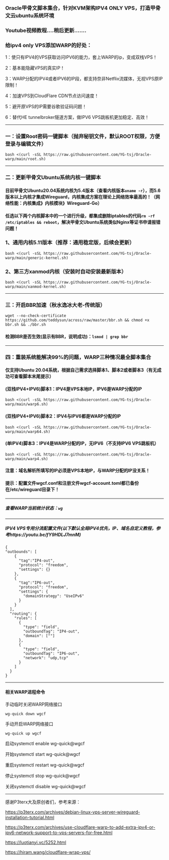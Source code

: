 ### Oracle甲骨文脚本集合，针对KVM架构IPV4 ONLY VPS，打造甲骨文云ubuntu系统环境

### Youtube视频教程....稍后更新.......

### 给ipv4 only VPS添加WARP的好处：

1：使只有IPV4的VPS获取访问IPV6的能力，套上WARP的ip，变成双栈VPS！

2：基本能隐藏VPS的真实IP！

3：WARP分配的IPV4或者IPV6的IP段，都支持奈非Netflix流媒体，无视VPS原IP限制！

4：加速VPS到CloudFlare CDN节点访问速度！

5：避开原VPS的IP需要谷歌验证码问题！

6：替代HE tunnelbroker隧道方案，做IPV6 VPS跳板机更加稳定、高效！

--------------------------------------------------------------------------------------------------------
### 一：设置Root密码一键脚本（抛弃秘钥文件，默认ROOT权限，方便登录与编辑文件）
```
bash <(curl -sSL https://raw.githubusercontent.com/YG-tsj/Oracle-warp/main/root.sh)
```
-----------------------------------------------------------------------------------------------------
### 二：更新甲骨文Ubuntu系统内核一键脚本

#### 目前甲骨文Ubuntu20.04系统内核为5.4版本（查看内核版本```uname -r```），而5.6版本以上内核才集成Wireguard，内核集成方案在理论上网络效率最高的！（网络性能：内核集成》内核模块》Wireguard-Go）

#### 任选以下两个内核脚本中的一个进行升级，都集成删除iptables的代码```rm -rf /etc/iptables && reboot```，解决甲骨文Ubuntu系统类似Nginx等证书申请报错问题！

### 1、通用内核5.11版本（推荐：通用稳定版，后续会更新）
```
bash <(curl -sSL https://raw.githubusercontent.com/YG-tsj/Oracle-warp/main/generic-kernel.sh)
```
### 2、第三方xanmod内核（安装时自动安装最新版本）
```
bash <(curl -sSL https://raw.githubusercontent.com/YG-tsj/Oracle-warp/main/xanmod-kernel.sh)
```
-------------------------------------------------------------------------------------------------------------
### 三：开启BBR加速（秋水逸冰大老-传统版）
```
wget --no-check-certificate https://github.com/teddysun/across/raw/master/bbr.sh && chmod +x bbr.sh && ./bbr.sh
```
#### 检测BBR是否生效(显示有BBR，说明成功)：```lsmod | grep bbr```
-------------------------------------------------------------------------------------------------------------
### 四：重装系统能解决99%的问题，WARP三种情况最全脚本集合

#### 仅支持Ubuntu 20.04系统，根据自己需求选择脚本1、脚本2或者脚本3（有无成功可查看脚本末尾提示）

#### (双栈IPV4+IPV6)脚本1：IPV4是VPS本地IP，IPV6是WARP分配的IP
```
bash <(curl -sSL https://raw.githubusercontent.com/YG-tsj/Oracle-warp/main/warp6.sh)
```
#### (双栈IPV4+IPV6)脚本2：IPV4与IPV6都是WARP分配的IP
```
bash <(curl -sSL https://raw.githubusercontent.com/YG-tsj/Oracle-warp/main/warp64.sh)
```
#### (单IPV4)脚本3：IPV4是WARP分配的IP，无IPV6（不支持IPV6 VPS跳板机）
```
bash <(curl -sSL https://raw.githubusercontent.com/YG-tsj/Oracle-warp/main/warp4.sh)
```

#### 注意：域名解析所填写的IP必须是VPS本地IP，与WARP分配的IP没关系！

#### 提示：配置文件wgcf.conf和注册文件wgcf-account.toml都已备份在/etc/wireguard目录下！

----------------------------------------------------------------------------------------------------
##### 查看WARP当前统计状态：```wg```

-------------------------------------------------------------------------------------------------------------

##### IPV4 VPS专用分流配置文件(以下默认全局IPV4优先，IP、域名自定义教程，参考https://youtu.be/fY9HDLJ7mnM)
```
{ 
"outbounds": [
    {
      "tag":"IP4-out",
      "protocol": "freedom",
      "settings": {}
    },
    {
      "tag":"IP6-out",
      "protocol": "freedom",
      "settings": {
        "domainStrategy": "UseIPv6" 
      }
    }
  ],
  "routing": {
    "rules": [
      {
        "type": "field",
        "outboundTag": "IP4-out",
        "domain": [""] 
      },
      {
        "type": "field",
        "outboundTag": "IP6-out",
        "network": "udp,tcp" 
      }
    ]
  }
}
``` 
-----------------------------------------------------------------------------------------------
#### 相关WARP进程命令

手动临时关闭WARP网络接口
```
wg-quick down wgcf
```
手动开启WARP网络接口 
```
wg-quick up wgcf
```

启动systemctl enable wg-quick@wgcf

开始systemctl start wg-quick@wgcf

重启systemctl restart wg-quick@wgcf

停止systemctl stop wg-quick@wgcf

关闭systemctl disable wg-quick@wgcf


---------------------------------------------------------------------------------------------------------------------

感谢P3terx大及原创者们，参考来源：
 
https://p3terx.com/archives/debian-linux-vps-server-wireguard-installation-tutorial.html

https://p3terx.com/archives/use-cloudflare-warp-to-add-extra-ipv4-or-ipv6-network-support-to-vps-servers-for-free.html

https://luotianyi.vc/5252.html

https://hiram.wang/cloudflare-wrap-vps/
